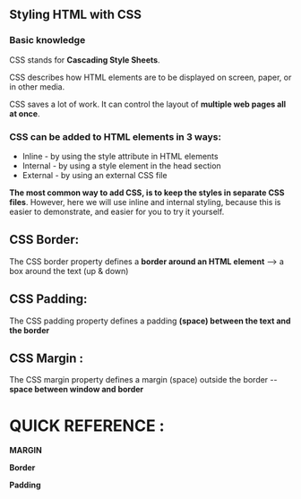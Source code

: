 ## Styling HTML with CSS

### Basic knowledge 

CSS stands for  **Cascading Style Sheets**.

CSS describes how HTML elements are to be displayed on screen, paper, or in other media.

CSS saves a lot of work. It can control the layout of **multiple web pages all at once**.

### CSS can be added to HTML elements in 3 ways:

* Inline - by using the style attribute in HTML elements
* Internal - by using a style element in the head section
* External - by using an external CSS file

**The most common way to add CSS, is to keep the styles in separate CSS files**. However, here we will use inline and internal styling, because this is easier to demonstrate, and easier for you to try it yourself.

## CSS Border:
 
The CSS border property defines a **border around an HTML element** --> a box around the text (up & down)

## CSS Padding:

The CSS padding property defines a padding **(space) between the text and the border**

## CSS Margin :

 The CSS margin property defines a margin (space) outside the border -- **space between window and border**


# QUICK REFERENCE :

**MARGIN**
 
**Border**

**Padding**



